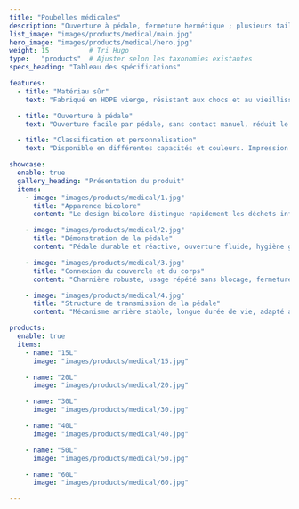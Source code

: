 ```yaml
---
title: "Poubelles médicales"
description: "Ouverture à pédale, fermeture hermétique ; plusieurs tailles disponibles pour une gestion pratique du tri des déchets médicaux."
list_image: "images/products/medical/main.jpg"
hero_image: "images/products/medical/hero.jpg"
weight: 15          # Tri Hugo
type:   "products"  # Ajuster selon les taxonomies existantes
specs_heading: "Tableau des spécifications"

features:
  - title: "Matériau sûr"
    text: "Fabriqué en HDPE vierge, résistant aux chocs et au vieillissement. Parois intérieures lisses évitant les dépôts, adapté à la collecte des déchets médicaux et à la désinfection quotidienne."

  - title: "Ouverture à pédale"
    text: "Ouverture facile par pédale, sans contact manuel, réduit le risque de contamination croisée et conforme aux normes d’hygiène des hôpitaux et cliniques."

  - title: "Classification et personnalisation"
    text: "Disponible en différentes capacités et couleurs. Impression de symboles de déchets médicaux ou de logos possible, pour un tri par service."

showcase:
  enable: true
  gallery_heading: "Présentation du produit"
  items:
    - image: "images/products/medical/1.jpg"
      title: "Apparence bicolore"
      content: "Le design bicolore distingue rapidement les déchets infectieux des autres, facilitant le tri et l’évacuation."

    - image: "images/products/medical/2.jpg"
      title: "Démonstration de la pédale"
      content: "Pédale durable et réactive, ouverture fluide, hygiène garantie sans contact manuel."

    - image: "images/products/medical/3.jpg"
      title: "Connexion du couvercle et du corps"
      content: "Charnière robuste, usage répété sans blocage, fermeture étanche évitant les fuites d’odeur."

    - image: "images/products/medical/4.jpg"
      title: "Structure de transmission de la pédale"
      content: "Mécanisme arrière stable, longue durée de vie, adapté aux utilisations fréquentes."

products:
  enable: true
  items:
    - name: "15L"
      image: "images/products/medical/15.jpg"

    - name: "20L"
      image: "images/products/medical/20.jpg"

    - name: "30L"
      image: "images/products/medical/30.jpg"

    - name: "40L"
      image: "images/products/medical/40.jpg"

    - name: "50L"
      image: "images/products/medical/50.jpg"

    - name: "60L"
      image: "images/products/medical/60.jpg"

---
```

